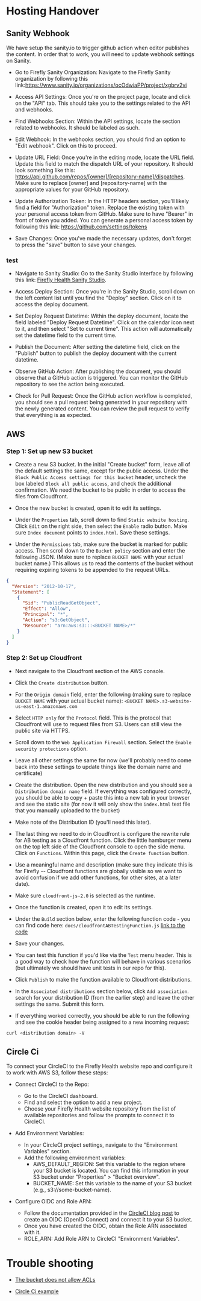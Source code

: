 # Hosting Handover

## Sanity Webhook

We have setup the sanity.io to trigger github action when editor publishes the content. In order that to work, you will need to update webhook settings on Sanity.

- Go to Firefly Sanity Organization: Navigate to the Firefly Sanity organization by following this link:https://www.sanity.io/organizations/ocOdwiaPP/project/xgbrv2vi

- Access API Settings: Once you're on the project page, locate and click on the "API" tab. This should take you to the settings related to the API and webhooks.

- Find Webhooks Section: Within the API settings, locate the section related to webhooks. It should be labeled as such.

- Edit Webhook: In the webhooks section, you should find an option to "Edit webhook". Click on this to proceed.

- Update URL Field: Once you're in the editing mode, locate the URL field. Update this field to match the dispatch URL of your repository. It should look something like this: https://api.github.com/repos/[owner]/[repository-name]/dispatches. Make sure to replace [owner] and [repository-name] with the appropriate values for your GitHub repository.

- Update Authorization Token: In the HTTP headers section, you'll likely find a field for "Authorization" token. Replace the existing token with your personal access token from GitHub. Make sure to have "Bearer" in front of token you added. You can generate a personal access token by following this link: https://github.com/settings/tokens

- Save Changes: Once you've made the necessary updates, don't forget to press the "save" button to save your changes.

### test

- Navigate to Sanity Studio: Go to the Sanity Studio interface by following this link: [Firefly Health Sanity Studio](https://fireflyhealth.sanity.studio/production/structure).

- Access Deploy Section: Once you're in the Sanity Studio, scroll down on the left content list until you find the "Deploy" section. Click on it to access the deploy document.

- Set Deploy Request Datetime: Within the deploy document, locate the field labeled "Deploy Request Datetime". Click on the calendar icon next to it, and then select "Set to current time". This action will automatically set the datetime field to the current time.

- Publish the Document: After setting the datetime field, click on the "Publish" button to publish the deploy document with the current datetime.

- Observe GitHub Action: After publishing the document, you should observe that a GitHub action is triggered. You can monitor the GitHub repository to see the action being executed.

- Check for Pull Request: Once the GitHub action workflow is completed, you should see a pull request being generated in your repository with the newly generated content. You can review the pull request to verify that everything is as expected.

## AWS

### Step 1: Set up new S3 bucket

- Create a new S3 bucket. In the initial "Create bucket" form, leave all of
  the default settings the same, except for the public access. Under the
  `Block Public Access settings for this bucket` header, uncheck the box
  labeled `Block all public access`, and check the additional confirmation.
  We need the bucket to be public in order to access the files from Cloudfront.

- Once the new bucket is created, open it to edit its settings.

- Under the `Properties` tab, scroll down to find `Static website hosting`.
  Click `Edit` on the right side, then select the `Enable` radio button.
  Make sure `Index document` points to `index.html`. Save these settings.

- Under the `Permissions` tab, make sure the bucket is marked for public access.
  Then scroll down to the `Bucket policy` section and enter the following JSON.
  (Make sure to replace `BUCKET NAME` with your actual bucket name.)
  This allows us to read the contents of the bucket without requiring expiring
  tokens to be appended to the request URLs.

```json
{
  "Version": "2012-10-17",
  "Statement": [
    {
      "Sid": "PublicReadGetObject",
      "Effect": "Allow",
      "Principal": "*",
      "Action": "s3:GetObject",
      "Resource": "arn:aws:s3:::<BUCKET NAME>/*"
    }
  ]
}
```

### Step 2: Set up Cloudfront

- Next navigate to the Cloudfront section of the AWS console.

- Click the `Create distribution` button.

- For the `Origin domain` field, enter the following (making sure to replace
  `BUCKET NAME` with your actual bucket name): `<BUCKET NAME>.s3-website-us-east-1.amazonaws.com`

- Select `HTTP only` for the `Protocol` field. This is the protocol that
  Cloudfront will use to request files from S3. Users can still view the
  public site via HTTPS.

- Scroll down to the `Web Application Firewall` section. Select the
  `Enable security protections` option.

- Leave all other settings the same for now (we'll probably need to come back
  into these settings to update things like the domain name and certificate)

- Create the distribution. Open the new distribution and you should see a
  `Distribution domain name` field. If everything was configured correctly,
  you should be able to copy + paste this into a new tab in your browser
  and see the static site (for now it will only show the `index.html` test
  file that you manually uploaded to the bucket)

- Make note of the Distribution ID (you'll need this later).

- The last thing we need to do in Cloudfront is configure the rewrite rule
  for AB testing as a Cloudfront function. Click the little hamburger menu
  on the top left side of the Cloudfront console to open the side menu.
  Click on `Functions`. Within this page, click the `Create function` button.

- Use a meaningful name and description (make sure they indicate this is for
  Firefly -- Cloudfront functions are globally visible so we want to avoid
  confusion if we add other functions, for other sites, at a later date).

- Make sure `cloudfront-js-2.0` is selected as the runtime.

- Once the function is created, open it to edit its settings.

- Under the `Build` section below, enter the following function code - you can find code here: `docs/cloudfrontABTestingFunction.js`
  [link to the code](https://github.com/sanctuarycomputer/firefly-health-website/blob/main/docs/cloudfrontABTestingFunction.js)

- Save your changes.

- You can test this function if you'd like via the `Test` menu header.
  This is a good way to check how the function will behave in various
  scenarios (but ultimately we should have unit tests in our repo for this).

- Click `Publish` to make the function available to Cloudfront distributions.

- In the `Associated distributions` section below, click `Add association`.
  search for your distribution ID (from the earlier step) and leave the other
  settings the same. Submit this form.

- If everything worked correctly, you should be able to run the following
  and see the cookie header being assigned to a new incoming request:

```bash
curl <distribution domain> -V
```

## Circle Ci

To connect your CircleCI to the Firefly Health website repo and configure it to work with AWS S3, follow these steps:

- Connect CircleCI to the Repo:

  - Go to the CircleCI dashboard.
  - Find and select the option to add a new project.
  - Choose your Firefly Health website repository from the list of available repositories and follow the prompts to connect it to CircleCI.

- Add Environment Variables:

  - In your CircleCI project settings, navigate to the "Environment Variables" section.
  - Add the following environment variables:
    - AWS_DEFAULT_REGION: Set this variable to the region where your S3 bucket is located. You can find this information in your S3 bucket under "Properties" > "Bucket overview".
    - BUCKET_NAME: Set this variable to the name of your S3 bucket (e.g., s3://some-bucket-name).

- Configure OIDC and Role ARN:
  - Follow the documentation provided in the [CircleCI blog post](https://circleci.com/blog/openid-connect-identity-tokens/) to create an OIDC (OpenID Connect) and connect it to your S3 bucket.
  - Once you have created the OIDC, obtain the Role ARN associated with it.
  - ROLE_ARN: Add Role ARN to CircleCI "Environment Variables".

# Trouble shooting

- [The bucket does not allow ACLs](https://stackoverflow.com/questions/71080354/getting-the-bucket-does-not-allow-acls-error)

- [Circle Ci example](https://circleci.com/developer/orbs/orb/circleci/aws-s3#usage-sync_and_copy_with_oidc)
